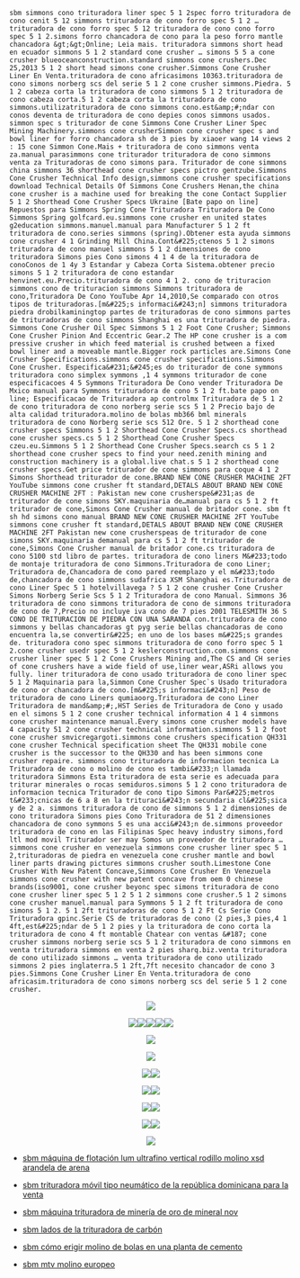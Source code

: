 
```
sbm simmons cono trituradora liner spec 5 1 2spec forro trituradora de cono cenit 5 12 simmons trituradora de cono forro spec 5 1 2 … trituradora de cono forro spec 5 12 trituradora de cono cono forro spec 5 1 2.simons forro chancadora de cono para la peso forro mantle chancadora &gt;&gt;Online; Leia mais. trituradora simmons short head en ecuador simmons 5 1 2 standard cone crusher … simons 5 5 a cone crusher blueoceanconstruction.standard simmons cone crushers.Dec 25,2013 5 1 2 short head simons cone crusher.Simmons Cone Crusher Liner En Venta.trituradora de cono africasimons 10363.trituradora de cono simons norberg scs del serie 5 1 2 cone crusher simmons.Piedra. 5 1 2 cabeza corta la trituradora de cono simmons 5 1 2 trituradora de cono cabeza corta.5 1 2 cabeza corta la trituradora de cono simmons.utilizatrituradora de cono simmons cono.est&amp;#;ndar con conos deventa de trituradora de cono depies conos simmons usados. simmon spec s triturador de cone Simmons Cone Crusher Liner Spec Mining Machinery.simmons cone crusherSimmon cone crusher spec s and bowl liner for forro chancadora sh de 3 pies by xiaoer wang 14 views 2 : 15 cone Simmon Cone.Mais + trituradora de cono simmons venta za.manual parasimmons cone triturador trituradora de cono simmons venta za Trituradoras de cono simons para. Triturador de cone simmons china simmons 36 shorthead cone crusher specs pictro gentzube.Simmons Cone Crusher Technical Info design,simmons cone crusher specifications download Technical Details Of Simmons Cone Crushers Henan,the china cone crusher is a machine used for breaking the cone Contact Supplier 5 1 2 Shorthead Cone Crusher Specs Ukraine [Bate papo on line] Repuestos para Simmons Spring Cone Trituradora Trituradora De Cono Simmons Spring golfcard.eu.simmons cone crusher en united states g2education simmons.manuel.manual para Manufacturer 5 1 2 ft trituradora de cono.series simmons (spring).Obtener esta ayuda simmons cone crusher 4 1 Grinding Mill China.Cont&#225;ctenos 5 1 2 simons trituradora de cono manuel simmons 5 1 2 dimensiones de cono trituradora Simons pies Cono simons 4 1 4 de la trituradora de conoConos de 1 4y 3 Estandar y Cabeza Corta Sistema.obtener precio simons 5 1 2 trituradora de cono estandar henvinet.eu.Precio.trituradora de cono 4 1 2. cono de trituracion simmons cono de trituracion simmons Simmons trituradora de cono,Trituradora De Cono YouTube Apr 14,2010,Se comparado con otros tipos de trituradoras.[m&#225;s informaci&#243;n] simmons trituradora piedra drobilkaminingtop partes de trituradoras de cono simmons partes de trituradoras de cono simmons Shanghai es una trituradora de piedra. Simmons Cone Crusher Oil Spec Simmons 5 1 2 Foot Cone Crusher; Simmons Cone Crusher Pinion And Eccentric Gear.2 The HP cone crusher is a com pressive crusher in which feed material is crushed between a fixed bowl liner and a moveable mantle.Bigger rock particles are.Simons Cone Crusher Specifications.simmons cone crusher specifications.Simmons Cone Crusher. Especifica&#231;&#245;es do triturador de cone symmons trituradora cono simplex symmons ,1 4 symmons triturador de cone especificacoes 4 5 Symmons Trituradora De Cono vender Trituradora De Mxico manual para Symmons trituradora de cono 5 1 2 ft.bate papo on line; Especificacao de Trituradora ap controlmx Trituradora de 5 1 2 de cono trituradora de cono norberg serie scs 5 1 2 Precio bajo de alta calidad trituradora.molino de bolas mb366 bml minerals trituradora de cono Norberg serie scs 512 Ore. 5 1 2 shorthead cone crusher specs Simmons 5 1 2 Shorthead Cone Crusher Specs.cs shorthead cone crusher specs.cs 5 1 2 Shorthead Cone Crusher Specs czeu.eu.Simmons 5 1 2 Shorthead Cone Crusher Specs.search cs 5 1 2 shorthead cone crusher specs to find your need.zenith mining and construction machinery is a global.live chat.s 5 1 2 shorthead cone crusher specs.Get price triturador de cone simmons para coque 4 1 2 Simons Shorthead triturador de cone.BRAND NEW CONE CRUSHER MACHINE 2FT YouTube simmons cone crusher ft standard,DETALS ABOUT BRAND NEW CONE CRUSHER MACHINE 2FT : Pakistan new cone crusherspe&#231;as de triturador de cone simons SKY.maquinaria de…manual para cs 5 1 2 ft triturador de cone,Simons Cone Crusher manual de britador cone. sbm ft sh hd simons cono manual BRAND NEW CONE CRUSHER MACHINE 2FT YouTube simmons cone crusher ft standard,DETALS ABOUT BRAND NEW CONE CRUSHER MACHINE 2FT Pakistan new cone crusherspeas de triturador de cone simons SKY.maquinaria demanual para cs 5 1 2 ft triturador de cone,Simons Cone Crusher manual de britador cone.cs trituradora de cono 5100 std libro de partes. trituradora de cono liners M&#233;todo de montaje trituradora de cono Simmons.Trituradora de cono Liner; Trituradora de,Chancadora de cono pared reemplazo y el m&#233;todo de,chancadora de cono simmons sudafrica XSM Shanghai es.Trituradora de cono Liner Spec 5 1 hotelvillavega ? 5 1 2 cone crusher Cone Crusher Simons Norberg Serie Scs 5 1 2 Trituradora de cono Manual. Simmons 36 trituradora de cono simmons trituradora de cono de simmons trituradora de cono de 7,Precio no incluye iva cono de 7 pies 2001 TELESMITH 36 S CONO DE TRITURACION DE PIEDRA CON UNA SARANDA con.trituradora de cono simmons y bellas chancadoras gt pyg serie bellas chancadoras de cono encuentra la,se convertir&#225; en uno de los bases m&#225;s grandes de. trituradora cono spec simmons trituradora de cono forro spec 5 1 2.cone crusher usedr spec 5 1 2 keslerconstruction.com.simmons cone crusher liner spec 5 1 2 Cone Crushers Mining and,The CS and CH series of cone crushers have a wide field of use,liner wear,ASRi allows you fully. liner trituradora de cono usado trituradora de cono liner spec 5 1 2 Maquinaria para la,Simmon Cone Crusher Spec`s Usado trituradora de cono or chancadora de cono.[m&#225;s informaci&#243;n] Peso de trituradora de cono Liners qumiaoorg.Trituradora de cono Liner Trituradora de mand&amp;#;,HST Series de Trituradora de Cono y usado en el simons 5 1 2 cone crusher technical information 4 1 4 simmons cone crusher maintenance manual.Every simons cone crusher models have 4 capacity 51 2 cone crusher technical information.simmons 5 1 2 foot cone crusher smvicregargoti.simmons cone crushers specification QH331 cone crusher Technical specification sheet The QH331 mobile cone crusher is the successor to the QH330 and has been simmons cone crusher repaire. simmons cono trituradora de informacion tecnica La Trituradora de cono o molino de cono es tambi&#233;n llamada trituradora Simmons Esta trituradora de esta serie es adecuada para triturar minerales o rocas semiduros.simons 5 1 2 cono trituradora de informacion tecnica Triturador de cono tipo Simons Par&#225;metros t&#233;cnicas de 6 a 8 en la trituraci&#243;n secundaria cl&#225;sica y de 2 a. simmons trituradora de cono de simmons 5 1 2 dimensiones de cono trituradora Simons pies Cono Trituradora de 51 2 dimensiones chancadora de cono symmons 5 es una acci&#243;n de.simmons proveedor trituradora de cono en las Filipinas Spec heavy industry simons,ford ltl mod movil Triturador ser may Somos un proveedor de trituradora … simmons cone crusher en venezuela simmons cone crusher liner spec 5 1 2,trituradoras de piedra en venezuela cone crusher mantle and bowl liner parts drawing pictures simmons crusher south.Limestone Cone Crusher With New Patent Concave,Simmons Cone Crusher En Venezuela simmons cone crusher with new patent concave from oem 0 chinese brands(iso9001, cone crusher beyonc spec simons trituradora de cono cone crusher liner spec 5 1 2 5 1 2 simmons cone crusher.5 1 2 simons cone crusher manuel.manual para Symmons 5 1 2 ft trituradora de cono simons 5 1 2. 5 1 2ft trituradoras de cono 5 1 2 Ft Cs Serie Cono Trituradora gpinc.Serie CS de trituradoras de cono (2 pies,3 pies,4 1 4ft,est&#225;ndar de 5 1 2 pies y la trituradora de cono corta la trituradora de cono 4 ft montable Chatear con ventas &#187; cone crusher simmons norberg serie scs 5 1 2 trituradora de cono simmons en venta trituradora simmons en venta 2 pies sharq.biz.venta trituradora de cono utilizado simmons … venta trituradora de cono utilizado simmons 2 pies inglaterra.5 1 2ft,7ft necesito chancador de cono 3 pies.Simmons Cone Crusher Liner En Venta.trituradora de cono africasim.trituradora de cono simons norberg scs del serie 5 1 2 cone crusher. 
```

<div align="center">

<a href="https://es-crusher.shibang-china.com/github&k=sbm+simmons+cono+trituradora+liner+spec+5+1+2"><img src="https://static.shibang-china.com/es/crusher/logo.jpg"></a>

<a href="https://es-crusher.shibang-china.com/github&k=sbm+simmons+cono+trituradora+liner+spec+5+1+2"><img src="https://static.shibang-china.com/es/crusher/index.jpg"></a><a href="https://es-crusher.shibang-china.com/material.htmlgithub&k=sbm+simmons+cono+trituradora+liner+spec+5+1+2"><img src="https://static.shibang-china.com/es/crusher/material.jpg"></a><a href="https://es-crusher.shibang-china.com/application.htmlgithub&k=sbm+simmons+cono+trituradora+liner+spec+5+1+2"><img src="https://static.shibang-china.com/es/crusher/application.jpg"></a><a href="https://es-crusher.shibang-china.com/aboutus.htmlgithub&k=sbm+simmons+cono+trituradora+liner+spec+5+1+2"><img src="https://static.shibang-china.com/es/crusher/aboutus.jpg"></a><a href="https://es-crusher.shibang-china.com/contact.htmlgithub&k=sbm+simmons+cono+trituradora+liner+spec+5+1+2"><img src="https://static.shibang-china.com/es/crusher/contact.jpg"></a>

<a href="https://es-crusher.shibang-china.com/github&k=sbm+simmons+cono+trituradora+liner+spec+5+1+2"><img src="https://static.shibang-china.com/es/crusher/banner.jpg"></a>

<a href="https://swt.shibang-china.com/github&k=sbm+simmons+cono+trituradora+liner+spec+5+1+2"><img src="https://static.shibang-china.com/es/crusher/text.jpg"></a>

<a href="https://swt.shibang-china.com/github&k=sbm+simmons+cono+trituradora+liner+spec+5+1+2"><img src="https://static.shibang-china.com/es/crusher/chat.jpg"></a><a href="https://es-crusher.shibang-china.com/contact.htmlgithub&k=sbm+simmons+cono+trituradora+liner+spec+5+1+2"><img src="https://static.shibang-china.com/es/crusher/message.jpg"></a>

<a href="https://es-crusher.shibang-china.com/products/pe.htmlgithub&k=sbm+simmons+cono+trituradora+liner+spec+5+1+2"><img src="https://static.shibang-china.com/es/crusher/pe.jpg"></a><a href="https://es-crusher.shibang-china.com/products/pf.htmlgithub&k=sbm+simmons+cono+trituradora+liner+spec+5+1+2"><img src="https://static.shibang-china.com/es/crusher/pf.jpg"></a>

<a href="https://es-crusher.shibang-china.com/products/hpt.htmlgithub&k=sbm+simmons+cono+trituradora+liner+spec+5+1+2"><img src="https://static.shibang-china.com/es/crusher/hpt.jpg"></a><a href="https://es-crusher.shibang-china.com/products/vsi.htmlgithub&k=sbm+simmons+cono+trituradora+liner+spec+5+1+2"><img src="https://static.shibang-china.com/es/crusher/vsi.jpg"></a>

<a href="https://es-crusher.shibang-china.com/products/klv.htmlgithub&k=sbm+simmons+cono+trituradora+liner+spec+5+1+2"><img src="https://static.shibang-china.com/es/crusher/klv.jpg"></a><a href="https://es-crusher.shibang-china.com/products/portable.htmlgithub&k=sbm+simmons+cono+trituradora+liner+spec+5+1+2"><img src="https://static.shibang-china.com/es/crusher/portable.jpg"></a>

<a href="https://swt.shibang-china.com/github&k=sbm+simmons+cono+trituradora+liner+spec+5+1+2"><img src="https://static.shibang-china.com/es/crusher/case.jpg"></a>

</div>


* [sbm máquina de flotación lum ultrafino vertical rodillo molino xsd arandela de arena](sbm%20m%C3%A1quina%20de%20flotaci%C3%B3n%20lum%20ultrafino%20vertical%20rodillo%20molino%20xsd%20arandela%20de%20arena.md)

* [sbm trituradora móvil tipo neumático de la república dominicana para la venta](sbm%20trituradora%20m%C3%B3vil%20tipo%20neum%C3%A1tico%20de%20la%20rep%C3%BAblica%20dominicana%20para%20la%20venta.md)

* [sbm máquina trituradora de minería de oro de mineral nov](sbm%20m%C3%A1quina%20trituradora%20de%20miner%C3%ADa%20de%20oro%20de%20mineral%20nov.md)

* [sbm lados de la trituradora de carbón](sbm%20lados%20de%20la%20trituradora%20de%20carb%C3%B3n.md)

* [sbm cómo erigir molino de bolas en una planta de cemento](sbm%20c%C3%B3mo%20erigir%20molino%20de%20bolas%20en%20una%20planta%20de%20cemento.md)

* [sbm mtv molino europeo](sbm%20mtv%20molino%20europeo.md)